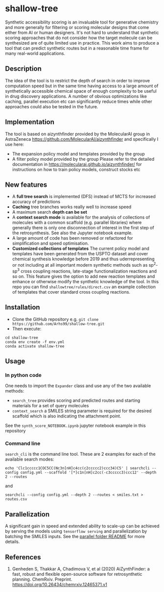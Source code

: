 # shallow-tree
Synthetic accessibility scoring is an invaluable tool for generative chemistry and more generally for filtering or scoring molecular designs that come either from AI or human designers. It's not hard to understand that synthetic scoring approaches that do not consider how the target molecule can be synthesized are of quite limited use in practice. This work aims to produce a tool that can predict synthetic routes but in a reasonable time frame for many real-world applications.
## Description
The idea of the tool is to restrict the depth of search in order to improve computation speed but in the same time having access to a large amount of synthetically accessible chemical space of enough complexity to be useful in drug discovery applications. A number of obvious optimizations like caching, parallel execution etc can significantly reduce times while other approaches could also be tested in the future. 

## Implementation
The tool is based on aizynthfinder provided by the MolecularAI group in AstraZeneca https://github.com/MolecularAI/aizynthfinder and specifically I use here:
- The expansion policy model and templates provided by the group
- A filter policy model provided by the group
Please refer to the detailed documentation in https://molecularai.github.io/aizynthfinder/ for instructions on how to train policy models, construct stocks etc 

## New features
- A **full tree search** is implemented (DFS) instead of MCTS for increased accuracy of predictions
- **Caching** tree branches works really well to increase speed
- A maximum search **depth can be set**
- A **context search mode** is available for the analysis of collections of molecules with a common scaffold (e.g. parallel libraries) where generally there is only one disconnection of interest in the first step of the retrosynthesis. See also the Jupyter notebook example.
- A large amount of code has been removed or refactored for simplification and speed optimisation.
- **Customized collections of templates** The current policy model and templates have been generated from the USPTO dataset and cover chemical synthesis knowledge before 2019 and thus uderrepresenting or not including at all important modern synthetic methods such as sp<sup>2</sup>-sp<sup>3</sup> cross coupling reactions, late-stage functionalization reactions and so on. This feature gives the option to add new reaction templates and enhance or otherwise modify the synthetic knowledge of the tool. In this repo you can find ```shallowtree/rules/direct.csv``` an example collection of templates that cover standard cross coupling reactions.

## Installation

- Clone the GitHub repository e.g. ```git clone https://github.com/Arhs99/shallow-tree.git```
- Then execute:
```commandline
cd shallow-tree
conda env create -f env.yml
conda activate shallow-tree
```

## Usage
### In python code
One needs to import the ```Expander``` class and use any of the two available methods:
- ```search_tree``` provides scoring and predicted routes and starting materials for a set of query molecules
- ```context_search``` a SMILES string parameter is required for the desired scaffold which is also indicating the attachment point.

See the ```synth_score_NOTEBOOK.ipynb``` jupyter notebook example in this repository

### Command line
```search_cli``` is the command line tool. These are 2 examples for each of the available search modes:
```commandline
echo 'Clc1ccccc1COC5CC(Nc3n[nH]c4cc(c2ccccc2)ccc34)C5' | searchcli --config config.yml --scaffold '[*]c1n[nH]c2cc(-c3ccccc3)ccc12' --depth 2 --routes
```
and
```commandline
searchcli --config config.yml --depth 2 --routes < smiles.txt > routes.csv
```

## Parallelization
A significant gain in speed and extended ability to scale-up can be achieved by serving the models using ```tensorflow serving``` and parallelization by batching the SMILES inputs. See the [parallel folder README](shallowtree/parallel/README.md) for more details.

## References
1. Genheden S, Thakkar A, Chadimova V, et al (2020) AiZynthFinder: a fast, robust and flexible open-source software for retrosynthetic planning. ChemRxiv. Preprint. https://doi.org/10.26434/chemrxiv.12465371.v1
